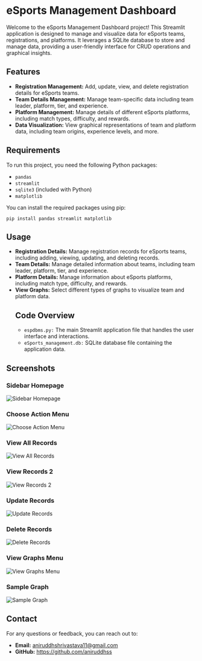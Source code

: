 <!DOCTYPE html>
<html lang="en">
<head>
    <meta charset="UTF-8">
    <meta name="viewport" content="width=device-width, initial-scale=1.0">

   
</head>
<body>
    <h1>eSports Management Dashboard</h1>
    <p>Welcome to the eSports Management Dashboard project! This Streamlit application is designed to manage and visualize data for eSports teams, registrations, and platforms. It leverages a SQLite database to store and manage data, providing a user-friendly interface for CRUD operations and graphical insights.</p>
    <h2>Features</h2>
    <ul>
        <li><strong>Registration Management:</strong> Add, update, view, and delete registration details for eSports teams.</li>
        <li><strong>Team Details Management:</strong> Manage team-specific data including team leader, platform, tier, and experience.</li>
        <li><strong>Platform Management:</strong> Manage details of different eSports platforms, including match types, difficulty, and rewards.</li>
        <li><strong>Data Visualization:</strong> View graphical representations of team and platform data, including team origins, experience levels, and more.</li>
    </ul>
    <h2>Requirements</h2>
    <p>To run this project, you need the following Python packages:</p>
    <ul>
        <li><code>pandas</code></li>
        <li><code>streamlit</code></li>
        <li><code>sqlite3</code> (included with Python)</li>
        <li><code>matplotlib</code></li>
    </ul>
    <p>You can install the required packages using pip:</p>
    <pre><code>pip install pandas streamlit matplotlib</code></pre>
    <h2>Usage</h2>
    <ul>
        <li><strong>Registration Details:</strong> Manage registration records for eSports teams, including adding, viewing, updating, and deleting records.</li>
        <li><strong>Team Details:</strong> Manage detailed information about teams, including team leader, platform, tier, and experience.</li>
        <li><strong>Platform Details:</strong> Manage information about eSports platforms, including match type, difficulty, and rewards.</li>
        <li><strong>View Graphs:</strong> Select different types of graphs to visualize team and platform data.</li>
    <h2>Code Overview</h2>
    <ul>
        <li><code>espdbms.py:</code> The main Streamlit application file that handles the user interface and interactions.</li>
        <li><code>eSports_management.db:</code> SQLite database file containing the application data.</li>
    </ul>
    </ul>
    <h2>Screenshots</h2>
    <h3>Sidebar Homepage</h3>
    <img src="https://github.com/aniruddhss/PYTHON1/blob/main/Screenshots/Sidebar%20homepage.png" alt="Sidebar Homepage" class="screenshot">
    <h3>Choose Action Menu</h3>
    <img src="https://github.com/aniruddhss/PYTHON1/blob/main/Screenshots/choose%20action%20menu.png" alt="Choose Action Menu" class="screenshot">
    <h3>View All Records</h3>
    <img src="https://github.com/aniruddhss/PYTHON1/blob/main/Screenshots/view%20all%20records.png" alt="View All Records" class="screenshot">
    <h3>View Records 2</h3>
    <img src="https://github.com/aniruddhss/PYTHON1/blob/main/Screenshots/view%20records%202.png" alt="View Records 2" class="screenshot">
    <h3>Update Records</h3>
    <img src="https://github.com/aniruddhss/PYTHON1/blob/main/Screenshots/update%20records.png" alt="Update Records" class="screenshot">
    <h3>Delete Records</h3>
    <img src="https://github.com/aniruddhss/PYTHON1/blob/main/Screenshots/delete%20records%20page.png" alt="Delete Records" class="screenshot">
    <h3>View Graphs Menu</h3>
    <img src="https://github.com/aniruddhss/PYTHON1/blob/main/Screenshots/view%20graphs%20menu.png" alt="View Graphs Menu" class="screenshot">
    <h3>Sample Graph</h3>
    <img src="https://github.com/aniruddhss/PYTHON1/blob/main/Screenshots/sample%20graph.png" alt="Sample Graph" class="screenshot">
    <h2>Contact</h2>
    <p>For any questions or feedback, you can reach out to:</p>
    <ul>
        <li><strong>Email:</strong> <a href="aniruddhshrivastava11@gmail.com">aniruddhshrivastava11@gmail.com</a></li>
        <li><strong>GitHub:</strong> <a href="https://github.com/aniruddhss">https://github.com/aniruddhss</a></li>
    </ul>
</body>
</html>
